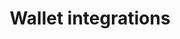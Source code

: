 ---
title: 'Wallet integrations'
breadcrumb_title: "Wallet integrations"
layout: 'block'
meta_title: 'Wallet integrations - MultiSafepay Docs'
logo: '/svgs/Wallet.svg'
short_description: 'Explore integrations with our partners to help manage your business.'
weight: 50
url: '/wallet-integrations/'
---